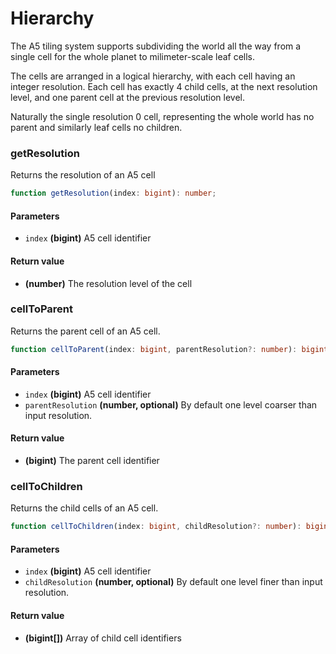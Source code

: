 # Hierarchy

The A5 tiling system supports subdividing the world all the way from a single cell for the whole planet to milimeter-scale leaf cells.

The cells are arranged in a logical hierarchy, with each cell having an integer resolution. Each cell has exactly 4 child cells, at the next resolution level, and one parent cell at the previous resolution level.

Naturally the single resolution 0 cell, representing the whole world has no parent and similarly leaf cells no children.

### getResolution

Returns the resolution of an A5 cell

```ts
function getResolution(index: bigint): number;
```

#### Parameters

- `index` **(bigint)** A5 cell identifier

#### Return value

- **(number)** The resolution level of the cell

### cellToParent

Returns the parent cell of an A5 cell. 

```ts
function cellToParent(index: bigint, parentResolution?: number): bigint;
```

#### Parameters

- `index` **(bigint)** A5 cell identifier
- `parentResolution` **(number, optional)** By default one level coarser than input resolution.

#### Return value

- **(bigint)** The parent cell identifier

### cellToChildren

Returns the child cells of an A5 cell.

```ts
function cellToChildren(index: bigint, childResolution?: number): bigint[];
```

#### Parameters

- `index` **(bigint)** A5 cell identifier
- `childResolution` **(number, optional)** By default one level finer than input resolution.

#### Return value

- **(bigint[])** Array of child cell identifiers
